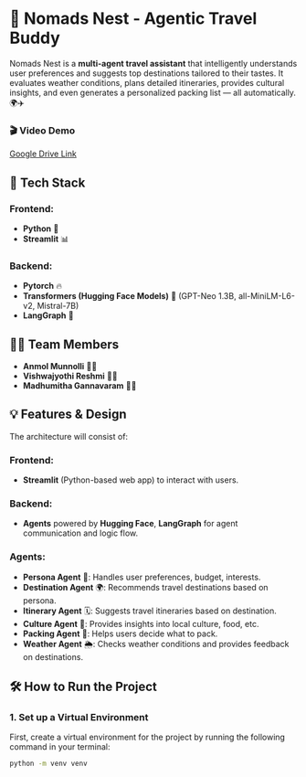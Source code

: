 # 🧳 Nomads Nest - Agentic Travel Buddy

Nomads Nest is a **multi-agent travel assistant** that intelligently understands user preferences and suggests top destinations tailored to their tastes. It evaluates weather conditions, plans detailed itineraries, provides cultural insights, and even generates a personalized packing list — all automatically. 🌍✈️

### 🎬 Video Demo
[Google Drive Link](#)

## 🚀 Tech Stack

### Frontend:
- **Python** 🐍
- **Streamlit** 📊

### Backend:
- **Pytorch** 🔥
- **Transformers (Hugging Face Models)** 🤖 (GPT-Neo 1.3B, all-MiniLM-L6-v2, Mistral-7B)
- **LangGraph** 🔗

## 👨‍💻 Team Members
- **Anmol Munnolli** 👨‍💻
- **Vishwajyothi Reshmi** 👩‍💻
- **Madhumitha Gannavaram** 👩‍💻

## 💡 Features & Design

The architecture will consist of:

### Frontend:
- **Streamlit** (Python-based web app) to interact with users.

### Backend:
- **Agents** powered by **Hugging Face**, **LangGraph** for agent communication and logic flow.

### Agents:
- **Persona Agent** 👤: Handles user preferences, budget, interests.
- **Destination Agent** 🌍: Recommends travel destinations based on persona.
- **Itinerary Agent** 🗓️: Suggests travel itineraries based on destination.
- **Culture Agent** 🍲: Provides insights into local culture, food, etc.
- **Packing Agent** 🧳: Helps users decide what to pack.
- **Weather Agent** 🌦️: Checks weather conditions and provides feedback on destinations.

## 🛠️ How to Run the Project

### 1. Set up a Virtual Environment
First, create a virtual environment for the project by running the following command in your terminal:
```bash
python -m venv venv
